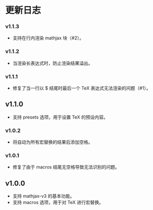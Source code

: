 # 更新日志

### v1.1.3

- 支持在行内渲染 mathjax 块（#2）。

### v1.1.2

- 当渲染长表达式时，防止渲染结果溢出。

### v1.1.1

- 修复了当一行以 $ 结尾时最后一个 TeX 表达式无法渲染的问题（#1）。

## v1.1.0

- 支持 presets 选项，用于设置 TeX 的预设内容。

### v1.0.2

- 将自动为所有宏替换的结果后添加空格。

### v1.0.1

- 修复了由于 macros 结尾无空格导致无法识别的问题。

## v1.0.0

- 支持 mathjax-v3 的基本功能。
- 支持 macros 选项，用于对 TeX 进行宏替换。

